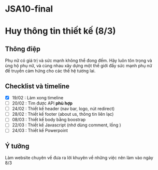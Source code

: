 # JSA10-final

# Huy thông tin thiết kế (8/3)

## Thông điệp
Phụ nữ có giá trị và sức mạnh không thể đong đếm.
Hãy luôn tôn trọng và ủng hộ phụ nữ, và cùng nhau
xây dựng một thế giới đầy sức mạnh phụ nữ để truyền
cảm hứng cho các thế hệ tương lai.

## Checklist và timeline
- [x] 19/02 : Làm xong timeline
- [ ] 20/02 : Tìm được API **phù hợp**
- [ ] 24/02 : Thiết kế header (nav bar, logo, nút redirect)
- [ ] 28/02 : Thiết kế footer (about us, thông tin liên lạc)
- [ ] 08/03 : Thiết kế body bằng boostrap
- [ ] 22/03 : Thiết kế Javascript (nhớ dùng comment, lồng )
- [ ] 24/03 : Thiết kế Powerpoint

## Ý tưởng
Làm website chuyên về đưa ra lời khuyên về những việc nên làm vào ngày 8/3

